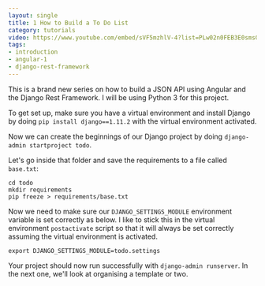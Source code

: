 ```yaml
---
layout: single
title: 1 How to Build a To Do List
category: tutorials
video: https://www.youtube.com/embed/sVF5mzhlV-4?list=PLw02n0FEB3E0smsGO7EcnSqR-PCAWruJC
tags:
- introduction
- angular-1
- django-rest-framework
---
```

This is a brand new series on how to build a JSON API using Angular and the Django Rest Framework. I will be using Python 3 for this project.

To get set up, make sure you have a virtual environment and install Django by doing ``pip install django==1.11.2`` with the virtual environment activated.

Now we can create the beginnings of our Django project by doing ``django-admin startproject todo``.

Let's go inside that folder and save the requirements to a file called ``base.txt``:
``` shell
cd todo
mkdir requirements
pip freeze > requirements/base.txt
```
Now we need to make sure our ``DJANGO_SETTINGS_MODULE`` environment variable is set correctly as below. I like to stick this in the virtual environment ``postactivate`` script so that it will always be set correctly assuming the virtual environment is activated.
``` shell
export DJANGO_SETTINGS_MODULE=todo.settings
```
Your project should now run successfully with ``django-admin runserver``. In the next one, we'll look at organising a template or two.
